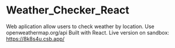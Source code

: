 # Weather_Checker_React

Web aplication allow users to check weather by location.
Use openweathermap.org/api
Built with React. 
Live version on sandbox: https://8k8s4u.csb.app/
